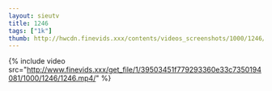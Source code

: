 ```yaml
--- 
layout: sieutv
title: 1246
tags: ["1k"]
thumb: http://hwcdn.finevids.xxx/contents/videos_screenshots/1000/1246/preview.mp4.jpg
---
```

{% include video src="http://www.finevids.xxx/get_file/1/39503451f779293360e33c7350194081/1000/1246/1246.mp4/" %} 
